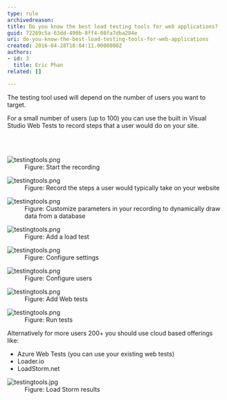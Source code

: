 ```yaml
---
type: rule
archivedreason: 
title: Do you know the best load testing tools for web applications?
guid: 72269c5a-63dd-490b-8ff4-08fa7dba284e
uri: do-you-know-the-best-load-testing-tools-for-web-applications
created: 2016-04-28T18:04:11.0000000Z
authors:
- id: 3
  title: Eric Phan
related: []

---
```



<p class="p1">The testing tool used will depend on the number of users you want to target.&#160;</p><p class="p1">For a small number of users (up to 100) you can use the built in Visual Studio Web Tests to record steps that a user would do on your site.</p>
<br><excerpt class='endintro'></excerpt><br>
<dl class="image"><dt><img src="/PublishingImages/testingtools1.png" alt="testingtools.png" /></dt><dd>Figure&#58; Start the recording</dd></dl><dl class="image"><dt><img src="/PublishingImages/testingtools2.png" alt="testingtools.png" /></dt><dd>Figure&#58; Record the steps a user would typically take on your website</dd></dl><dl class="image"><dt><img src="/PublishingImages/testingtools3.png" alt="testingtools.png" /></dt><dd>Figure&#58; Customize parameters in your recording to dynamically draw data from a database</dd></dl><dl class="image"><dt><img src="/PublishingImages/testingtools4.png" alt="testingtools.png" /></dt><dd>Figure&#58; Add a load test</dd></dl><dl class="image"><dt><img src="/PublishingImages/testingtools5.png" alt="testingtools.png" /></dt><dd>Figure&#58; Configure settings</dd></dl><dl class="image"><dt><img src="/PublishingImages/testingtools6.png" alt="testingtools.png" /></dt><dd>Figure&#58; Configure users</dd></dl><dl class="image"><dt><img src="/PublishingImages/testingtools7.png" alt="testingtools.png" /></dt><dd>Figure&#58; Add Web tests</dd></dl><dl class="image"><dt><img src="/PublishingImages/testingtools8.png" alt="testingtools.png" /></dt><dd>Figure&#58; Run tests</dd></dl><p>Alternatively for more users 200+ you should use cloud based offerings like&#58;</p><ul><li>Azure Web Tests (you can use your existing web tests)&#160;</li><li>Loader.io&#160;</li><li>LoadStorm.net&#160;</li></ul><dl class="image"><dt><img src="/PublishingImages/testingtools9.jpg" alt="testingtools.jpg" /></dt><dd>Figure&#58; Load Storm results</dd></dl>


